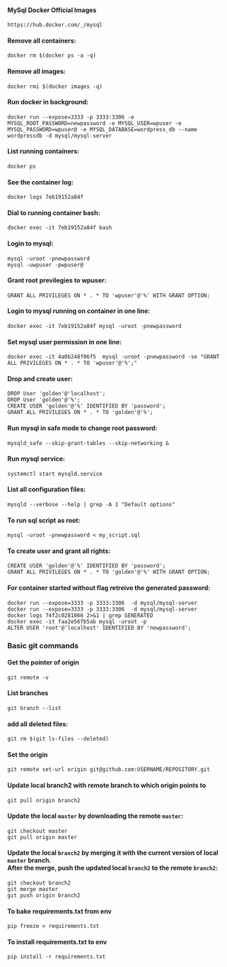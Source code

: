 #### MySql Docker Official Images
`https://hub.docker.com/_/mysql`

#### Remove all containers:
`docker rm $(docker ps -a -q)`
#### Remove all images:
`docker rmi $(docker images -q)`
#### Run docker in background:
`docker run --expose=3333 -p 3333:3306 -e MYSQL_ROOT_PASSWORD=newpassword -e MYSQL_USER=wpuser -e MYSQL_PASSWORD=wpuser@ -e MYSQL_DATABASE=wordpress_db --name wordpressdb -d mysql/mysql-server` 
#### List running containers:
`docker ps`
#### See the container log:
`docker logs 7eb19152a84f`
#### Dial to running container bash:
`docker exec -it 7eb19152a84f bash`
#### Login to mysql:
```
mysql -uroot -pnewpassword
mysql -uwpuser -pwpuser@
```
#### Grant root previlegies to wpuser: 
`GRANT ALL PRIVILEGES ON * . * TO 'wpuser'@'%' WITH GRANT OPTION;`
#### Login to mysql running on container in one line:
`docker exec -it 7eb19152a84f mysql -uroot -pnewpassword`
#### Set mysql user permission in one line:
`docker exec -it 4a0b248f06f5  mysql -uroot -pnewpassword -se "GRANT ALL PRIVILEGES ON * . * TO 'wpuser'@'%';"`

#### Drop and create user:
```
DROP User 'golden'@'localhost';
DROP User 'golden'@'%';
CREATE USER 'golden'@'%' IDENTIFIED BY 'password';
GRANT ALL PRIVILEGES ON * . * TO 'golden'@'%';
```
#### Run mysql in safe mode to change root password:
`mysqld_safe --skip-grant-tables --skip-networking &`
#### Run mysql service:
`systemctl start mysqld.service`
#### List all configuration files:
`mysqld --verbose --help | grep -A 1 "Default options"`
#### To run sql script as root:
`mysql -uroot -pnewpassword < my_script.sql`
#### To create user and grant all rights:
```
CREATE USER 'golden'@'%' IDENTIFIED BY 'password';
GRANT ALL PRIVILEGES ON * . * TO 'golden'@'%' WITH GRANT OPTION;
```
#### For container started without flag retreive the generated password:
```
docker run --expose=3333 -p 3333:3306  -d mysql/mysql-server
docker run --expose=3333 -p 3333:3306  -d mysql/mysql-server
docker logs 74f2c0281066 2>&1 | grep GENERATED
docker exec -it faa2e56fb5ab mysql -uroot -p
ALTER USER 'root'@'localhost' IDENTIFIED BY 'newpassword';
```

### Basic git commands

#### Get the pointer of origin
`git remote -v`
#### List branches
`git branch --list`
#### add all deleted files:
`git rm $(git ls-files --deleted)`
#### Set the origin
`git remote set-url origin git@github.com:USERNAME/REPOSITORY.git`
#### Update local branch2 with remote branch to which origin points to
`git pull origin branch2`
#### Update the local `master` by downloading the remote `master`:
```
git checkout master
git pull origin master
```
#### Update the local `branch2` by merging it with the current version of local `master` branch.<br/>After the merge, push the updated local `branch2` to the remote `branch2`:
```
git checkout branch2
git merge master
git push origin branch2
```
#### To bake requirements.txt from env
`pip freeze > requirements.txt`
#### To install requirements.txt to env
`pip install -r requirements.txt`
